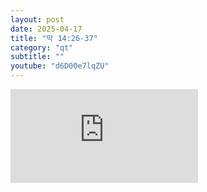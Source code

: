 ```yaml
---
layout: post
date: 2025-04-17
title: "막 14:26-37"
category: "qt"
subtitle: ""
youtube: "d6D00e7lqZU"
---
```


<div class="youtube margin-large">
    <iframe src="https://www.youtube.com/embed/d6D00e7lqZU" title="YouTube video player" frameborder="0" allow="accelerometer; autoplay; clipboard-write; encrypted-media; gyroscope; picture-in-picture; web-share" allowfullscreen></iframe>
</div>

